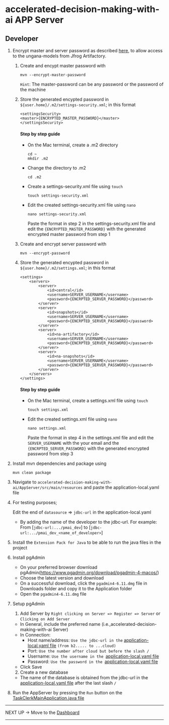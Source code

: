 # accelerated-decision-making-with-ai APP Server

## Developer
1. Encrypt master and server password as described [here](https://maven.apache.org/guides/mini/guide-encryption.html), to allow access to the ungana-models from Jfrog Artifactory.

    1.  Create and encypt master password with 
        ```
        mvn --encrypt-master-password
        ```
        `Hint`: The master-password can be any password or the password of the machine
    2. Store the generated encypted password in `${user.home}/.m2/settings-security.xml`; in this format
         ```
        <settingsSecurity>
        <master>{ENCRYPTED_MASTER_PASSWORD}</master>
        </settingsSecurity>
        ```
         #### Step by step guide
        - On the Mac terminal, create a .m2 directory
            ```
            cd ~
            mkdir .m2
            ```
        - Change the directory to .m2
            ```
            cd .m2
            ```
        - Create a settings-security.xml file using `touch`
            ```
            touch settings-security.xml
            ```
        - Edit the created settings-security.xml file using `nano`
            ```
            nano settings-security.xml
            ```
            Paste the format in step 2 in the settings-security.xml file and edit the `{ENCRYPTED_MASTER_PASSWORD}` with the generated encrypted master password from step 1
        
    3.  Create and encrypt server password with 
        ```
        mvn --encrypt-password
        ```
    4. Store the generated encypted password in `${user.home}/.m2/settings.xml`; in this format
        ```
        <settings>
            <servers>
                <server>
                    <id>central</id>
                    <username>SERVER_USERNAME</username>
                    <password>{ENCRPTED_SERVER_PASSWORD}</password>
                </server>
                <server>
                    <id>snapshots</id>
                    <username>SERVER_USERNAME</username>
                    <password>{ENCRPTED_SERVER_PASSWORD}</password>
                </server>
                <server>
                    <id>na-artifactory</id>
                    <username>SERVER_USERNAME</username>
                    <password>{ENCRPTED_SERVER_PASSWORD}</password>
                </server>
                <server>
                    <id>na-snapshots</id>
                    <username>SERVER_USERNAME</username>
                    <password>{ENCRPTED_SERVER_PASSWORD}</password>
                </server>
            </servers>
        </settings>
        ```
        #### Step by step guide
        - On the Mac terminal, create a settings.xml file using `touch`
            ```
            touch settings.xml
            ```
        - Edit the created settings.xml file using `nano`
            ```
            nano settings.xml
            ```
            Paste the format in step 4 in the settings.xml file and edit the `SERVER_USERNAME` with the your email and the `{ENCRPTED_SERVER_PASSWORD}` with the generated encrypted password from step 3

2. Install mvn dependencies and package using 
    ```
    mvn clean package
    ```
3. Navigate to `accelerated-decision-making-with-ai/AppServer/src/main/resources` and paste the application-local.yaml file 

4. For testing purposes;
    
    Edit the end of `datasource` => `jdbc-url` in the application-local.yaml
    - By adding the name of the developer to the jdbc-url. For example: From [`jdbc-url:.../pmai_dev`] to [`jdbc-url:.../pmai_dev_<name_of_developer>`]

5. Install the `Extension Pack for Java` to be able to run the java files in the project
    
6. Install pgAdmin
    - On your preferred browser download pgAdmin(https://www.pgadmin.org/download/pgadmin-4-macos/)
    - Choose the latest version and download 
    - On a successful download, click the `pgadmin4-6.11.dmg` file in Downloads folder and copy it to the Application folder
    - Open the `pgadmin4-6.11.dmg` file 

7. Setup pgAdmin
    1. Add Server by `Right clicking on Server => Register => Server` or `Clicking on Add Server`
    - In General, include the preferred name (i.e.,accelerated-decision-making-with-ai Server)
    - In Connection:
        - Host name/address: `Use the jdbc-url in the` [application-local.yaml file](../Appserver/src/main/resources/application-local.yaml) `(from b2..... to ...cloud)` 
        - Port: `Use the number after cloud but before the slash /`
        - Username: `Use the username in the `[application-local.yaml file](../Appserver/src/main/resources/application-local.yaml) 
        - Password: `Use the password in the `[application-local.yaml file](../Appserver/src/main/resources/application-local.yaml)
    - Click Save
    
    2. Create a new database 
    -  The name of the database is obtained from the jdbc-url in the [application-local.yaml file](../Appserver/src/main/resources/application-local.yaml) after the last slash `/` 

8. Run the AppServer by pressing the `Run` button on the [TaskClerkMainApplication.java file](../Appserver/src/main/java/com/ibm/pmai/taskclerk/TaskClerkMainApplication.java)

****
NEXT UP -> Move to the [Dashboard](../Dashboard/README.md)

****

